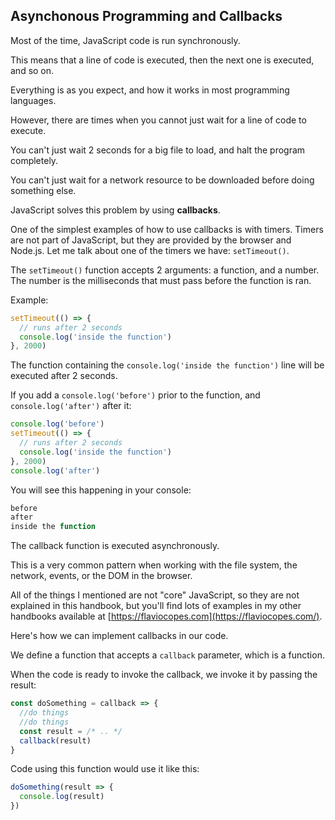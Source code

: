 ## Asynchonous Programming and Callbacks

Most of the time, JavaScript code is run synchronously.

This means that a line of code is executed, then the next one is executed, and so on.

Everything is as you expect, and how it works in most programming languages.

However, there are times when you cannot just wait for a line of code to execute.

You can't just wait 2 seconds for a big file to load, and halt the program completely.

You can't just wait for a network resource to be downloaded before doing something else.

JavaScript solves this problem by using **callbacks**.

One of the simplest examples of how to use callbacks is with timers. Timers are not part of JavaScript, but they are provided by the browser and Node.js. Let me talk about one of the timers we have: `setTimeout()`.

The `setTimeout()` function accepts 2 arguments: a function, and a number. The number is the milliseconds that must pass before the function is ran.

Example:

```js
setTimeout(() => {
  // runs after 2 seconds
  console.log('inside the function')
}, 2000)
```

The function containing the `console.log('inside the function')` line will be executed after 2 seconds.

If you add a `console.log('before')` prior to the function, and `console.log('after')` after it:

```js
console.log('before')
setTimeout(() => {
  // runs after 2 seconds
  console.log('inside the function')
}, 2000)
console.log('after')
```

You will see this happening in your console:

```js
before
after
inside the function
```

The callback function is executed asynchronously.

This is a very common pattern when working with the file system, the network, events, or the DOM in the browser.

All of the things I mentioned are not "core" JavaScript, so they are not explained in this handbook, but you'll find lots of examples in my other handbooks available at [https://flaviocopes.com](https://flaviocopes.com/).

Here's how we can implement callbacks in our code.

We define a function that accepts a `callback` parameter, which is a function.

When the code is ready to invoke the callback, we invoke it by passing the result:

```js
const doSomething = callback => {
  //do things
  //do things
  const result = /* .. */
  callback(result)
}
```

Code using this function would use it like this:

```js
doSomething(result => {
  console.log(result)
})
```